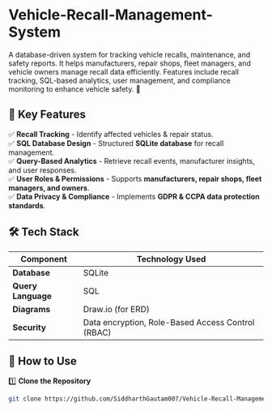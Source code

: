 # Vehicle-Recall-Management-System
A database-driven system for tracking vehicle recalls, maintenance, and safety reports. It helps manufacturers, repair shops, fleet managers, and vehicle owners manage recall data efficiently. Features include recall tracking, SQL-based analytics, user management, and compliance monitoring to enhance vehicle safety. 🚀

## 🔹 Key Features  
✅ **Recall Tracking** - Identify affected vehicles & repair status.  
✅ **SQL Database Design** - Structured **SQLite database** for recall management.  
✅ **Query-Based Analytics** - Retrieve recall events, manufacturer insights, and user responses.  
✅ **User Roles & Permissions** - Supports **manufacturers, repair shops, fleet managers, and owners**.  
✅ **Data Privacy & Compliance** - Implements **GDPR & CCPA data protection standards**.  

## 🛠 Tech Stack  
| Component            | Technology Used |
|----------------------|----------------|
| **Database**        | SQLite |
| **Query Language**  | SQL |
| **Diagrams**        | Draw.io (for ERD) |
| **Security**        | Data encryption, Role-Based Access Control (RBAC) |

## 🚀 How to Use  
1️⃣ **Clone the Repository**  
```sh
git clone https://github.com/SiddharthGautam007/Vehicle-Recall-Management.git
